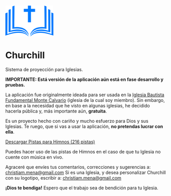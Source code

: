 ![image](public/cover.png)

# Churchill
Sistema de proyección para Iglesias.

**IMPORTANTE: Está versión de la aplicación aún está en fase desarrollo y pruebas.**

La aplicación fue originalmente ideada para ser usada en la [Iglesia Bautista Fundamental Monte Calvario](https://www.facebook.com/IBFMonteCalvarioLima) (iglesia de la cual soy miembro). Sin embargo, en base a la necesidad que he visto en algunas iglesias, he decidido hacerla pública y, más importante aún, **gratuita**.

Es un proyecto hecho con cariño y mucho esfuerzo para Dios y sus Iglesias. Te ruego, que si vas a usar la aplicación, **no pretendas lucrar con ella**.

[Descargar Pistas para Himnos (216 pistas)](https://github.com/xtiam57/churchill/releases/download/untagged-584632e70985c222df32/himnos.zip)

Puedes hacer uso de las pistas de Himnos en el caso de que tu Iglesia no cuente con música en vivo.

Agraceré que envíes tus comentarios, correcciones y sugerencias a: christiam.mena@gmail.com
Si es una Iglesia, y desea personalizar Churchill con su logotipo, escribir a: christiam.mena@gmail.com

**¡Dios te bendiga!**
Espero que el trabajo sea de bendición para tu Iglesia.
